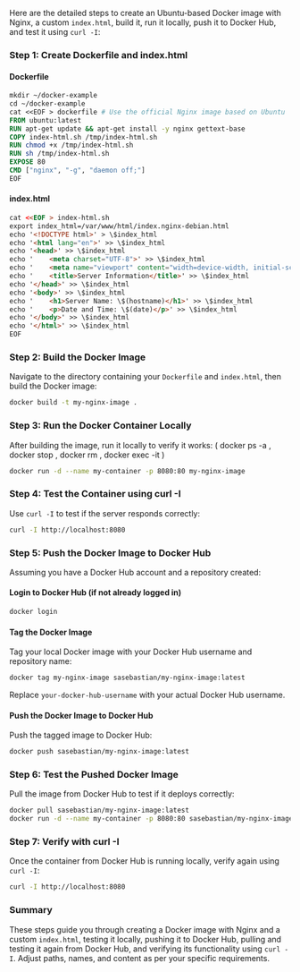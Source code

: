 Here are the detailed steps to create an Ubuntu-based Docker image with Nginx, a custom `index.html`, build it, run it locally, push it to Docker Hub, and test it using `curl -I`:

### Step 1: Create Dockerfile and index.html

#### Dockerfile

```dockerfile
mkdir ~/docker-example
cd ~/docker-example
cat <<EOF > dockerfile # Use the official Nginx image based on Ubuntu
FROM ubuntu:latest
RUN apt-get update && apt-get install -y nginx gettext-base
COPY index-html.sh /tmp/index-html.sh 
RUN chmod +x /tmp/index-html.sh
RUN sh /tmp/index-html.sh
EXPOSE 80
CMD ["nginx", "-g", "daemon off;"]
EOF
```

#### index.html

```html
cat <<EOF > index-html.sh
export index_html=/var/www/html/index.nginx-debian.html
echo '<!DOCTYPE html>' > \$index_html
echo '<html lang="en">' >> \$index_html
echo '<head>' >> \$index_html
echo '    <meta charset="UTF-8">' >> \$index_html
echo '    <meta name="viewport" content="width=device-width, initial-scale=1.0">' >> \$index_html
echo '    <title>Server Information</title>' >> \$index_html
echo '</head>' >> \$index_html
echo '<body>' >> \$index_html
echo '    <h1>Server Name: \$(hostname)</h1>' >> \$index_html
echo '    <p>Date and Time: \$(date)</p>' >> \$index_html
echo '</body>' >> \$index_html
echo '</html>' >> \$index_html
EOF
```

### Step 2: Build the Docker Image

Navigate to the directory containing your `Dockerfile` and `index.html`, then build the Docker image:

```bash
docker build -t my-nginx-image .
```

### Step 3: Run the Docker Container Locally

After building the image, run it locally to verify it works: ( docker ps -a , docker stop , docker rm , docker exec -it )

```bash
docker run -d --name my-container -p 8080:80 my-nginx-image
```

### Step 4: Test the Container using curl -I

Use `curl -I` to test if the server responds correctly:

```bash
curl -I http://localhost:8080
```

### Step 5: Push the Docker Image to Docker Hub

Assuming you have a Docker Hub account and a repository created:

#### Login to Docker Hub (if not already logged in)

```bash
docker login
```

#### Tag the Docker Image

Tag your local Docker image with your Docker Hub username and repository name:

```bash
docker tag my-nginx-image sasebastian/my-nginx-image:latest
```

Replace `your-docker-hub-username` with your actual Docker Hub username.

#### Push the Docker Image to Docker Hub

Push the tagged image to Docker Hub:

```bash
docker push sasebastian/my-nginx-image:latest
```

### Step 6: Test the Pushed Docker Image

Pull the image from Docker Hub to test if it deploys correctly:

```bash
docker pull sasebastian/my-nginx-image:latest
docker run -d --name my-container -p 8080:80 sasebastian/my-nginx-image:latest
```

### Step 7: Verify with curl -I

Once the container from Docker Hub is running locally, verify again using `curl -I`:

```bash
curl -I http://localhost:8080
```

### Summary

These steps guide you through creating a Docker image with Nginx and a custom `index.html`, testing it locally, pushing it to Docker Hub, pulling and testing it again from Docker Hub, and verifying its functionality using `curl -I`. Adjust paths, names, and content as per your specific requirements.
